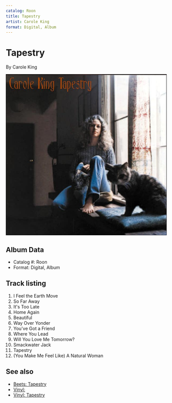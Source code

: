 ```yaml
---
catalog: Roon
title: Tapestry
artist: Carole King
format: Digital, Album
---
```


# Tapestry

By Carole King

![](../../assets/albumcovers/Carole_King-Tapestry.png)

## Album Data

- Catalog #: Roon
- Format: Digital, Album


## Track listing


1. I Feel the Earth Move
2. So Far Away
3. It's Too Late
4. Home Again
5. Beautiful
6. Way Over Yonder
7. You've Got a Friend
8. Where You Lead
9. Will You Love Me Tomorrow?
10. Smackwater Jack
11. Tapestry
12. (You Make Me Feel Like) A Natural Woman


## See also

- [Beets: Tapestry](../../Beets/Carole_King/Tapestry.md)
- [Vinyl: ](../../Vinyl/Carole_King/Carole_King.md)
- [Vinyl: Tapestry](../../Vinyl/Carole_King/Tapestry.md)
